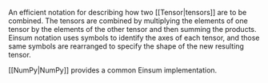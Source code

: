 
An efficient notation for describing how two [[Tensor|tensors]] are to be
combined. The tensors are combined by multiplying the elements of one tensor
by the elements of the other tensor and then summing the products.
Einsum notation uses symbols to identify the axes of each tensor, and those
same symbols are rearranged to specify the shape of the new resulting tensor.

[[NumPy|NumPy]] provides a common Einsum implementation.

